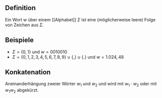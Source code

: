 ## Definition

Ein Wort w über einem [[Alphabet]] $\Sigma$ ist eine (möglicherweise leere) Folge von Zeichen aus $\Sigma$.

## Beispiele

- $\Sigma=\{0,1\}$ und $w=0010010$
- $\Sigma=\{0,1,2,3,4,5,6,7,8,9\} \cup\{,\} \cup\{$.$\} \text{ und } w=1.024,48$

## Konkatenation

Aneinanderhängung zweier Wörter $w_1$ und $w_2$ und wird mit $w_1 \cdot w_2$ oder mit $w_1w_2$ abgekürzt.
